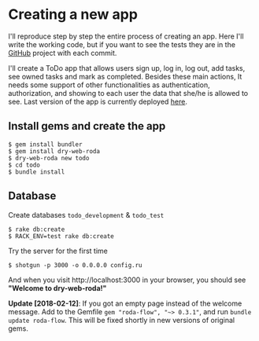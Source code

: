 # Creating a new app

I'll reproduce step by step the entire process of creating an app. Here I'll write the working code, but if you want to see the tests they are in the [GitHub](https://github.com/alejandrobabio/drw-todo-example) project with each commit.

I'll create a ToDo app that allows users sign up, log in, log out, add tasks, see owned tasks and mark as completed. Besides these main actions, It needs some support of other functionalities as authentication, authorization, and showing to each user the data that she/he is allowed to see. Last version of the app is currently deployed [here](https://dwr-todo-example.herokuapp.com).

## Install gems and create the app

```
$ gem install bundler
$ gem install dry-web-roda
$ dry-web-roda new todo
$ cd todo
$ bundle install
```

## Database

Create databases `todo_development` & `todo_test`

```
$ rake db:create
$ RACK_ENV=test rake db:create
```

Try the server for the first time
```
$ shotgun -p 3000 -o 0.0.0.0 config.ru
```
And when you visit http://localhost:3000 in your browser, you should see **"Welcome to dry-web-roda!"**

**Update [2018-02-12]**: If you got an empty page instead of the welcome message. Add to the Gemfile `gem "roda-flow", "~> 0.3.1"`, and run `bundle update roda-flow`. This will be fixed shortly in new versions of original gems.